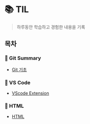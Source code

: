 # 📚 TIL
> 하루동안 학습하고 경험한 내용을 기록

## 목차
### 📎 Git Summary
-  [Git 기초](https://github.com/jjungyujin/TIL/blob/main/Git_Summary/Git_Summary.md)

### 📎 VS Code
- [VScode Extension](https://github.com/jjungyujin/TIL/blob/main/VS_code/VScode_Extension.md)

### 📎 HTML
- [HTML](https://github.com/jjungyujin/TIL/blob/main/HTML/HTML.md)